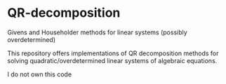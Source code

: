 # QR-decomposition
Givens and Householder methods for linear systems (possibly overdetermined)

This repository offers implementations of QR decomposition methods for solving quadratic/overdetermined linear systems of algebraic equations.

I do not own this code

